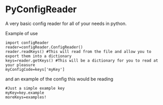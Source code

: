 PyConfigReader
==============

A very basic config reader for all of your needs in python.

Example of use

```
import configReader
reader=configReader.ConfigReader()
reader.readKeys() #This will read from the file and allow you to export them into a dictionary
keys=reader.getKeys() #This will be a dictionary for you to read at your pleasure
myConfigCode=keys['myKey']
```

and an example of the config this would be reading

```
#Just a simple example key
myKey=key.example
moreKeys=examples!
